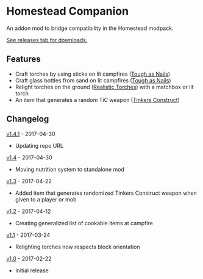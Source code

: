 # Homestead Companion

An addon mod to bridge compatibility in the Homestead modpack.

[See releases tab for downloads.](https://github.com/WesCook/HomesteadCompanion/releases)

## Features

* Craft torches by using sticks on lit campfires ([Tough as Nails](https://github.com/Glitchfiend/ToughAsNails))
* Craft glass bottles from sand on lit campfires ([Tough as Nails](https://github.com/Glitchfiend/ToughAsNails))
* Relight torches on the ground ([Realistic Torches](https://github.com/MattCzyr/RealisticTorches)) with a matchbox or lit torch
* An item that generates a random TiC weapon ([Tinkers Construct](https://github.com/SlimeKnights/TinkersConstruct))

## Changelog

[v1.4.1](https://github.com/WesCook/HomesteadCompanion/releases/tag/v1.4.1) - 2017-04-30

* Updating repo URL

[v1.4](https://github.com/WesCook/HomesteadCompanion/releases/tag/v1.4) - 2017-04-30

* Moving nutrition system to standalone mod

[v1.3](https://github.com/WesCook/HomesteadCompanion/releases/tag/v1.3) - 2017-04-22

* Added item that generates randomized Tinkers Construct weapon when given to a player or mob

[v1.2](https://github.com/WesCook/HomesteadCompanion/releases/tag/v1.2) - 2017-04-12

* Creating generalized list of cookable items at campfire

[v1.1](https://github.com/WesCook/HomesteadCompanion/releases/tag/v1.1) - 2017-03-24

* Relighting torches now respects block orientation

[v1.0](https://github.com/WesCook/HomesteadCompanion/releases/tag/v1.0) - 2017-02-22

* Initial release
